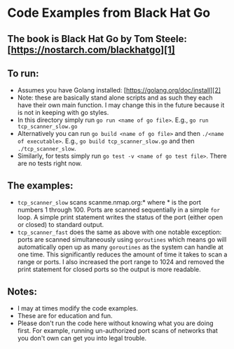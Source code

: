 # Code Examples from Black Hat Go 

## The book is Black Hat Go by Tom Steele: [https://nostarch.com/blackhatgo][1]

## To run:
- Assumes you have Golang installed: [https://golang.org/doc/install][2]
- Note: these are basically stand alone scripts and as such they each have their own main function. I may change this in the future because it is not in keeping with go styles.
- In this directory simply run `go run <name of go file>`. E.g., `go run tcp_scanner_slow.go`
- Alternatively you can run `go build <name of go file>` and then `./<name of executable>`. E.g., `go build tcp_scanner_slow.go` and then `./tcp_scanner_slow`.
- Similarly, for tests simply run `go test -v <name of go test file>`. There are no tests right now.

## The examples:

- `tcp_scanner_slow` scans scanme.nmap.org:* where * is the port numbers 1 through 100. Ports are scanned sequentially in a simple `for` loop. A simple print statement writes the status of the port (either open or closed) to standard output. 
- `tcp_scanner_fast` does the same as above with one notable exception: ports are scanned simultaneously using `goroutines` which means go will automatically open up as many `goroutines` as the system can handle at one time. This significantly reduces the amount of time it takes to scan a range or ports. I also increased the port range to 1024 and removed the print statement for closed ports so the output is more readable.

## Notes: 
- I may at times modify the code examples. 
- These are for education and fun. 
- Please don't run the code here without knowing what you are doing first. For example, running un-authorized port scans of networks that you don't own can get you into legal trouble.

[1]:https://nostarch.com/blackhatgo
[2]:https://golang.org/doc/install